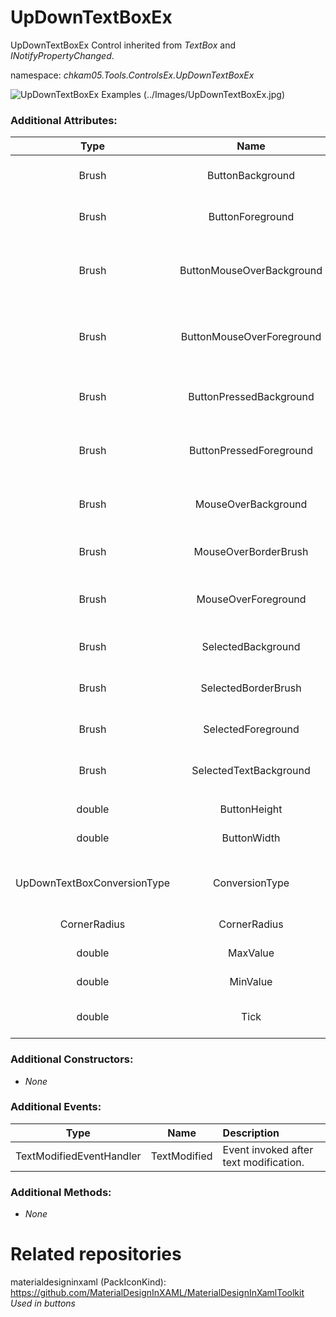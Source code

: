 # UpDownTextBoxEx
UpDownTextBoxEx Control inherited from _TextBox_ and _INotifyPropertyChanged_.  

namespace: _chkam05.Tools.ControlsEx.UpDownTextBoxEx_  

![UpDownTextBoxEx Examples (../Images/UpDownTextBoxEx.jpg)](../Images/UpDownTextBoxEx.jpg)  

### Additional Attributes:

| Type   | Name                      | Description |
|:------:|:-------------------------:|:------------|
| Brush  | ButtonBackground          | UpDownTextBoxEx buttons background color. |
| Brush  | ButtonForeground          | UpDownTextBoxEx buttons foreground color. |
| Brush  | ButtonMouseOverBackground | UpDownTextBoxEx buttons background color when cursor is over. |
| Brush  | ButtonMouseOverForeground | UpDownTextBoxEx buttons foreground color when cursor is over. |
| Brush  | ButtonPressedBackground   | UpDownTextBoxEx buttons background color when is pressed. |
| Brush  | ButtonPressedForeground   | UpDownTextBoxEx buttons foreground color when is pressed. |
| Brush  | MouseOverBackground       | UpDownTextBoxEx background color when cursor is over. |
| Brush  | MouseOverBorderBrush      | UpDownTextBoxEx border color when cursor is over. |
| Brush  | MouseOverForeground       | UpDownTextBoxEx foreground color when cursor is over. |
| Brush  | SelectedBackground        | UpDownTextBoxEx background color when is focused. |
| Brush  | SelectedBorderBrush       | UpDownTextBoxEx border color when is focused. |
| Brush  | SelectedForeground        | UpDownTextBoxEx foreground color when is focused. |
| Brush  | SelectedTextBackground    | UpDownTextBoxEx selected text background color. |
|||
| double | ButtonHeight              | UpDownTextBoxEx buttons height. |
| double | ButtonWidth               | UpDownTextBoxEx buttons width. |
|||
| UpDownTextBoxConversionType | ConversionType | UpDownTextBoxEx value type to convert to for data validation. |
| CornerRadius                | CornerRadius   | UpDownTextBoxEx corner radius. | 
| double                      | MaxValue       | UpDownTextBoxEx max value. | 
| double                      | MinValue       | UpDownTextBoxEx min value. | 
| double                      | Tick           | UpDownTextBoxEx value change tick via buttons. | 

### Additional Constructors: 

- _None_  

### Additional Events: 

| Type                     | Name         | Description                            |
|:------------------------:|:------------:|:---------------------------------------|
| TextModifiedEventHandler | TextModified | Event invoked after text modification. |

### Additional Methods: 

- _None_  


# Related repositories 

materialdesigninxaml (PackIconKind): https://github.com/MaterialDesignInXAML/MaterialDesignInXamlToolkit  
_Used in buttons_  
